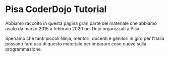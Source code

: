 # Pisa CoderDojo Tutorial

Abbiamo raccolto in questa pagina gran parte del materiale che abbiamo usato da marzo 2015 a febbraio 2020 nei Dojo organizzati a Pisa.

Speriamo che tanti piccoli Ninja, mentori, docenti e genitori in giro per l'Italia possano fare uso di questo materiale per imparare cose nuove sulla programmazione.


